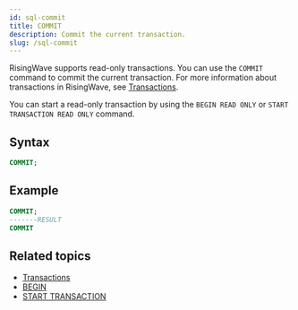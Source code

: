 ```yaml
---
id: sql-commit
title: COMMIT
description: Commit the current transaction.
slug: /sql-commit
---
```

<head>
  <link rel="canonical" href="https://docs.risingwave.com/docs/current/sql-commit/" />
</head>

RisingWave supports read-only transactions. You can use the `COMMIT` command to commit the current transaction. For more information about transactions in RisingWave, see [Transactions](/archived/transactions.md).

You can start a read-only transaction by using the `BEGIN READ ONLY` or `START TRANSACTION READ ONLY` command.

## Syntax

```sql
COMMIT;
```

## Example

```sql
COMMIT;
-------RESULT
COMMIT
```

## Related topics

- [Transactions](/archived/transactions.md)
- [BEGIN](/sql/commands/sql-begin.md)
- [START TRANSACTION](/sql/commands/sql-start-transaction.md)
